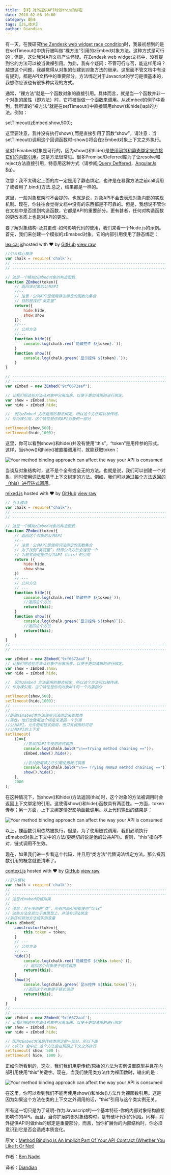 ```yaml
---
title: 【译】对外提供API时做this的绑定
date: 2018-02-06 10:00
category: 翻译
tags: [JS,技术]
author: Diandian
---
```


有一天，在我研究[the Zendesk web widget race condition](https://www.bennadel.com/blog/3248-the-zendesk-web-widget-appears-to-have-a-small-hide-show-race-condition.htm)时，我最初想到的是在setTimeout()中执行被叫做“裸方法”引用的zEmbed对象方法。这种方式是可行的；但是，这让我对API文档产生怀疑。在Zendesk web widget文档中，没有提到它的方法可以被当做裸引用。为此，我有个疑问：不管可行与否，能这样用吗？越想这个问题，我越觉得从对象的创建到对象方法的继承，这里面不管文档中有没有提到，都是API文档中的重要部分。方法绑定对于Javacript的学习是很基本的，我想你应该也有很多种实现的方式。

<!-- more -->

通常，“裸方法”就是一个函数对象的直接引用。具体而言，就是当一个函数并非一个对象的属性（即方法）时，它将被当做一个函数来调用。从zEmbed的例子中看到，我所谓的“裸方法”就是在setTimeout()中直接调用show()和hide()api的方法。例如：

setTimeout(zEmbed.show,500);

这里要注意，我并没有执行show(),而是直接引用了函数“show”。请注意：当setTimeout()调用这个回调函数时-show()将会在zEmbed对象上下文之外执行。

这对zEmabed对象是可行的，因为show()和hide()是[使用闭包和静态绑定来连接它们的内部引用](https://www.bennadel.com/blog/1482-a-graphical-explanation-of-javascript-closures-in-a-jquery-context.htm)。这是方法很常见。很多Promise/Deferred库为了让resolve和reject方法直接引用，特意用这种方式（请参阅[jQuery Deffered](https://www.bennadel.com/blog/2125-the-power-of-closures---deferred-object-bindings-in-jquery-1-5.htm)，[AngularJs $q](https://www.bennadel.com/blog/2749-passing-q-defer-methods-around-as-naked-function-references-in-angularjs.htm)）。

注意：我不太确定上面的库一定是用了静态绑定，也许是在暴露方法之前call调用了或者用了.bind()方法.总之，结果都是一样的。

这里，一般对象框架时不会提的。也就是说，对象API不会去表现对象内部的实现机制。现在，你往往会觉得文档中没有的东西都是不可靠的。但是，我想说不管你在文档中是否提到构造函数，它都是API的重要部分。更有甚者，任何对构造函数的更改本质上也是对API的更改。


要了解对象结构-及其更改-如何影响代码的使用，我们来看一个Node.js的示例。首先，我们来创建一个模拟的zEmabed对象，它的内部引用使用了静态绑定：

[lexical.js](https://gist.github.com/bennadel/81040d2bd52c2bf84ac8a1f36d123a08#file-lexical-js)hosted with ❤ by [GitHub](https://github.com)   [view raw](https://gist.github.com/bennadel/81040d2bd52c2bf84ac8a1f36d123a08/raw/b4bc5811871d4a41824061661bd85ee0b01200ce/lexical.js)

```javascript
//引入核心模块
var chalk = require('chalk');
// ----------------------------------------------------------------------------------- //
// ----------------------------------------------------------------------------------- //

// 这是一个模拟zEmbed对象的构造函数.
function ZEmbed(token){
    // 返回该对象的公共API
    //--
    // 注意：公共API是使用静态绑定的函数的集合
    // 目的是找到“类变量”
    return({
        hide:hide,
        show:show
    });
    //---
    // 公共方法
    //---
    function hide(){
        console.log(chalk.red(`隐藏控件 ${token}.`));
    }
    function show(){
        console.log(chalk.green(`显示控件 ${token}.`));
    }
}

// ----------------------------------------------------------------------------------- //
// ----------------------------------------------------------------------------------- //
var zEmbed = new ZEmbed("9cf6672aaf");

// 让我们把这些方法从对象中分离出来，以便于更加清晰的进行绑定。
var show = zEmbed.show;
var hide = zEmbed.hide;

//  因为zEmbed 方法是用的静态绑定，所以这个方法可以被传递。
// 作为裸引用，这个特性是你的API对象的一部分

setTimeout(show,500);
setTimeout(hide,1000);
```

这里，你可以看到show()和hide()并没有使用“this”，“token”是用传参的形式。这样，当show()和hide()被直接调用时，就能获取token：

![Your method binding approach can affect the way your API is consumed](/images/2018-method-binding-is-an-implicit-part-of-your-api-contract/1.png)

当谈及对象结构时，这不是个全有或全无的方法。也就是说，我们可以创建一个对象，同时使用词法和基于上下文绑定的方法。例如，我们可以[通过每个方法返回的（this）进行链式调用](https://www.bennadel.com/blog/2798-using-method-chaining-with-the-revealing-module-pattern-in-javascript.htm)。

[mixed.js](https://gist.github.com/bennadel/81040d2bd52c2bf84ac8a1f36d123a08#file-mixed-js) hosted with ❤ by [GitHub](https://github.com) [view raw](https://gist.github.com/bennadel/81040d2bd52c2bf84ac8a1f36d123a08/raw/b4bc5811871d4a41824061661bd85ee0b01200ce/mixed.js)

```javascript
// 引入模块
var chalk = require("chalk");
// ----------------------------------------------------------------------------------- //
// ----------------------------------------------------------------------------------- //

// 这是一个模拟zEmbed对象的构造函数
function ZEmbed(token){
    // 返回这个对象的公共API
    //--
    // 注意：公共API是使用词法绑定的函数集合
    // 为了找到“类变量”。然而公共方法会返回一个
    // 为链式调用提供公共API（this）的引用
    return ({
        hide:hide,
        show:show
    })
    // ---
    // 公共方法
    // ---
    function hide(){
        console.log(chalk.red(`隐藏控件 ${token}`));
        //返回这个方法
        return(this);
    }
    function show(){
        console.log(chalk.green(`显示控件 ${token}`));
        //返回这个方法
        return(this);
    }
}
// ----------------------------------------------------------------------------------- //
// ----------------------------------------------------------------------------------- //

var zEmbed = new ZEmbed('9cf6672aaf');
// 让我们把这些方法从对象中分离出来，以便于更加清晰的进行绑定。
var show = zEmbed.show;
var hide = zEmbed.hide;

//  因为zEmbed 方法是用的静态绑定，所以这个方法可以被传递。
// 作为裸引用，这个特性是你的对象API的一个内置部分

setTimeout(show,500);
setTimeout(hide,1000);
// ----------------------------------------------------------------------------------- //
// ----------------------------------------------------------------------------------- //
//即使zEmabed类方法使用词法绑定来查找类
//属性，他们也使用这个绑定来返回一个引用
//公共API。允许使用链式调用，但只有调用时可用
//公共API的上下文
setTimeout(
    ()=>{
        //尝试在API中使用链式调用
        console.log(chalk.bold("\n==Trying method chaining =="));
        zEmbed.show().hide();
        
        //尝试使用裸方法引用使用链式调用
        console.log(chalk.bold("\n== Trying NAKED method chaining =="));
        show().hide();
    },
    2000
);
```
在这种情况下，当show()和hide()方法返回(this)时，这个对象的方法被调用时会返回上下文绑定的引用。这使得show()和hide()函数具有两面性。一方面，token传参；另一方面，上下文绑定情况影响函数调用。以上代码输出的结果是：

![Your method binding approach can affect the way your API is consumed](/images/2018-method-binding-is-an-implicit-part-of-your-api-contract/2.png)

以上，裸函数引用依然被执行，但是，为了使用链式调用，我们必须执行zEmabed对象上下文中的方法(更确切的说是他的公共API)。否则，“this”指向不对，链式调用不生效。

现在，如果我们进一步看这个代码，并且用“类方法”代替词法绑定方法，那么裸函数引用的概念就更清晰了。

[context.js](https://gist.github.com/bennadel/81040d2bd52c2bf84ac8a1f36d123a08#file-context-js) hosted with ❤ by [GitHub](https://github.com) [view raw](https://gist.github.com/bennadel/81040d2bd52c2bf84ac8a1f36d123a08/raw/b4bc5811871d4a41824061661bd85ee0b01200ce/context.js)

```javascript
//引入模块
var chalk = require('chalk');
// ----------------------------------------------------------------------------------- //
// ----------------------------------------------------------------------------------- //
// 这是zEmabed的模拟类
// --
// 注意：对于传统的“类”，所有内部引用都使用“this”
// 这些方法全部位于类原型上，并没有词法绑定
//到任何其他方法或实例变量
class zEmbed{
    constructor(token){
        this.token = token;
    }
    // ---
    // 公共方法
    // ---
    hide(){
        console.log(chalk.red(`隐藏控件 ${this.token}`));
        // 返回这个对象便于链式调用
        return(this);
    }
    show(){
        console.log(chalk.green(`显示控件 ${this.token}`));
        //返回这个对象便于链式调用
        return(this);
    }
}
// ----------------------------------------------------------------------------------- //
// ----------------------------------------------------------------------------------- //
var zEmbed = new ZEmbed('9cf6672aaf');
// 让我们把这些方法从对象中分离出来，以便于更加清晰的进行绑定
var show = zEmbed.show;
var hide = zEmbed.hide;

// 因为zEmbed方法是传统类绑定的一部分，所以下面
// calls 会中止.这个方法会在预期上下文之外执行
setTimeout( show, 500 );
setTimeout( hide, 1000 );
```

正如你所看到的，这次，我们我们用更传统/原始的方法为实例设置原型并且在内部引用使用“this”关键字。现在，当我们使用类方法作为裸函数时，输出的是：

![Your method binding approach can affect the way your API is consumed](/images/2018-method-binding-is-an-implicit-part-of-your-api-contract/3.png)

在这里，你可以看到我们不能再使用show()和hide()方法作为裸函数引用。这是因为如果这个方法在类的上下文之外调用的话，“this”引用与这个类实例无关。

所有这一切只是为了证明-作为Javascript的一个基本特征-你的内部对象结构直接影响你的API。而且，当你扩展内部对象结构时，是有破坏代码的风险。同样，对外提供API时做this的绑定是重要部分，而且，当你扩展你的内部结构时，你必须意识到它是否会造成本质变化。

原文：[Method Binding Is An Implicit Part Of Your API Contract (Whether You Like It Or Not)](https://www.bennadel.com/blog/3254-method-binding-is-an-implicit-part-of-your-api-contract-whether-you-like-it-or-not.htm)

作者：[Ben Nadel ](https://plus.google.com/108976367067760160494?rel=author
)

译者：[Diandian](https://futu.im/author/Diandian)

